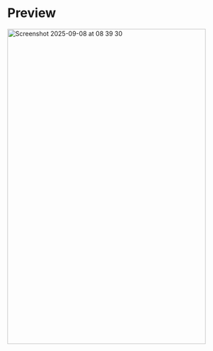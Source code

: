 # Preview

<img width="448" height="711" alt="Screenshot 2025-09-08 at 08 39 30" src="https://github.com/user-attachments/assets/21a965a2-44aa-4aa9-9b95-dff288f89bd9" />

